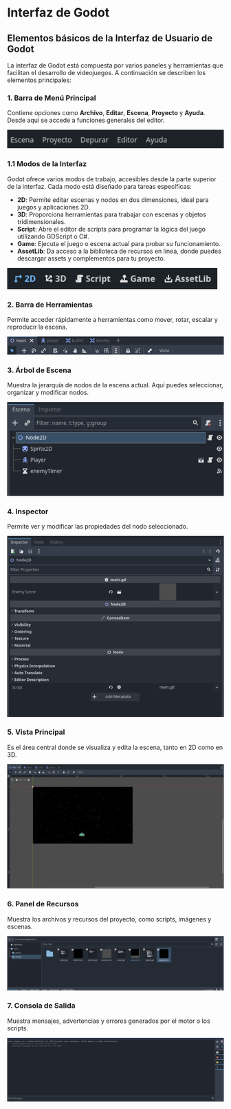 # Interfaz de Godot

## Elementos básicos de la Interfaz de Usuario de Godot

La interfaz de Godot está compuesta por varios paneles y herramientas que facilitan el desarrollo de videojuegos. A continuación se describen los elementos principales:

### 1. Barra de Menú Principal

Contiene opciones como **Archivo**, **Editar**, **Escena**, **Proyecto** y **Ayuda**. Desde aquí se accede a funciones generales del editor.

![Imagen de la barra de menú principal](img/barramenu.png)

### 1.1 Modos de la Interfaz

Godot ofrece varios modos de trabajo, accesibles desde la parte superior de la interfaz. Cada modo está diseñado para tareas específicas:

- **2D**: Permite editar escenas y nodos en dos dimensiones, ideal para juegos y aplicaciones 2D.
- **3D**: Proporciona herramientas para trabajar con escenas y objetos tridimensionales.
- **Script**: Abre el editor de scripts para programar la lógica del juego utilizando GDScript o C#.
- **Game**: Ejecuta el juego o escena actual para probar su funcionamiento.
- **AssetLib**: Da acceso a la biblioteca de recursos en línea, donde puedes descargar assets y complementos para tu proyecto.

![Imagen de los modos de la interfaz](img/modos.png)

### 2. Barra de Herramientas

Permite acceder rápidamente a herramientas como mover, rotar, escalar y reproducir la escena.

![Imagen de la barra de herramientas](img/Tools.png)

### 3. Árbol de Escena

Muestra la jerarquía de nodos de la escena actual. Aquí puedes seleccionar, organizar y modificar nodos.

![Imagen del árbol de escena](img/arbol.png)

### 4. Inspector

Permite ver y modificar las propiedades del nodo seleccionado.

![Imagen del inspector](img/inspector.png)

### 5. Vista Principal

Es el área central donde se visualiza y edita la escena, tanto en 2D como en 3D.

![Imagen de la vista principal](img/centro.png)

### 6. Panel de Recursos

Muestra los archivos y recursos del proyecto, como scripts, imágenes y escenas.

![Imagen del panel de recursos](img/filesystem.png)

### 7. Consola de Salida

Muestra mensajes, advertencias y errores generados por el motor o los scripts.

![Imagen de la consola de salida](img/salida.png)